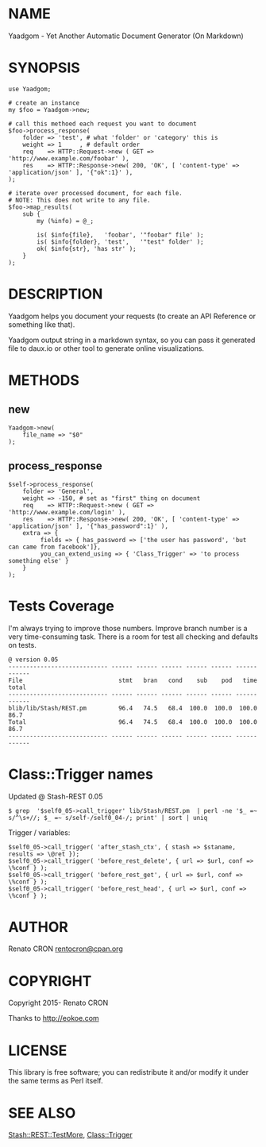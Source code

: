 # NAME

Yaadgom - Yet Another Automatic Document Generator (On Markdown)

# SYNOPSIS

    use Yaadgom;

    # create an instance
    my $foo = Yaadgom->new;

    # call this methoed each request you want to document
    $foo->process_response(
        folder => 'test', # what 'folder' or 'category' this is
        weight => 1     , # default order
        req    => HTTP::Request->new ( GET => 'http://www.example.com/foobar' ),
        res    => HTTP::Response->new( 200, 'OK', [ 'content-type' => 'application/json' ], '{"ok":1}' ),
    );

    # iterate over processed document, for each file.
    # NOTE: This does not write to any file.
    $foo->map_results(
        sub {
            my (%info) = @_;

            is( $info{file},   'foobar', '"foobar" file' );
            is( $info{folder}, 'test',   '"test" folder' );
            ok( $info{str}, 'has str' );
        }
    );

# DESCRIPTION

Yaadgom helps you document your requests (to create an API Reference or something like that).

Yaadgom output string in a markdown syntax, so you can pass it generated file to daux.io or other tool to generate online visualizations.

# METHODS

## new

    Yaadgom->new(
        file_name => "$0"
    );

## process\_response

    $self->process_response(
        folder => 'General',
        weight => -150, # set as "first" thing on document
        req    => HTTP::Request->new ( GET => 'http://www.example.com/login' ),
        res    => HTTP::Response->new( 200, 'OK', [ 'content-type' => 'application/json' ], '{"has_password":1}' ),
        extra => {
             fields => { has_password => ['the user has password', 'but can came from facebook']},
             you_can_extend_using => { 'Class_Trigger' => 'to process something else' }
        }
    );

# Tests Coverage

I'm always trying to improve those numbers.
Improve branch number is a very time-consuming task. There is a room for test all checking and defaults on tests.

    @ version 0.05
    ---------------------------- ------ ------ ------ ------ ------ ------ ------
    File                           stmt   bran   cond    sub    pod   time  total
    ---------------------------- ------ ------ ------ ------ ------ ------ ------
    blib/lib/Stash/REST.pm         96.4   74.5   68.4  100.0  100.0  100.0   86.7
    Total                          96.4   74.5   68.4  100.0  100.0  100.0   86.7
    ---------------------------- ------ ------ ------ ------ ------ ------ ------

# Class::Trigger names

Updated @ Stash-REST 0.05

    $ grep  '$self0_05->call_trigger' lib/Stash/REST.pm  | perl -ne '$_ =~ s/^\s+//; $_ =~ s/self-/self0_04-/; print' | sort | uniq

Trigger / variables:

    $self0_05->call_trigger( 'after_stash_ctx', { stash => $staname, results => \@ret });
    $self0_05->call_trigger( 'before_rest_delete', { url => $url, conf => \%conf } );
    $self0_05->call_trigger( 'before_rest_get', { url => $url, conf => \%conf } );
    $self0_05->call_trigger( 'before_rest_head', { url => $url, conf => \%conf } );

# AUTHOR

Renato CRON <rentocron@cpan.org>

# COPYRIGHT

Copyright 2015- Renato CRON

Thanks to http://eokoe.com

# LICENSE

This library is free software; you can redistribute it and/or modify
it under the same terms as Perl itself.

# SEE ALSO

[Stash::REST::TestMore](https://metacpan.org/pod/Stash::REST::TestMore), [Class::Trigger](https://metacpan.org/pod/Class::Trigger)
